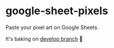 # google-sheet-pixels
Paste your pixel art on Google Sheets.

It's baking on [develop branch](https://github.com/estuardolh/google-sheet-pixels/tree/develop) 🎂
